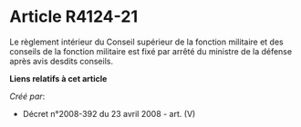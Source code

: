 # Article R4124-21

Le règlement intérieur du Conseil supérieur de la fonction militaire et des conseils de la fonction militaire est fixé par
arrêté du ministre de la défense après avis desdits conseils.

**Liens relatifs à cet article**

_Créé par_:

  - Décret n°2008-392 du 23 avril 2008 - art. (V)
